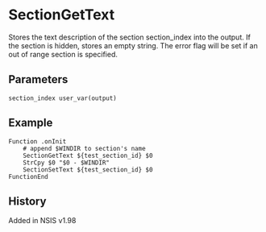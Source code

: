 # SectionGetText

Stores the text description of the section section_index into the output. If the section is hidden, stores an empty string. The error flag will be set if an out of range section is specified.

## Parameters

    section_index user_var(output)

## Example

	Function .onInit
		# append $WINDIR to section's name
		SectionGetText ${test_section_id} $0
		StrCpy $0 "$0 - $WINDIR"
		SectionSetText ${test_section_id} $0
	FunctionEnd

## History

Added in NSIS v1.98
